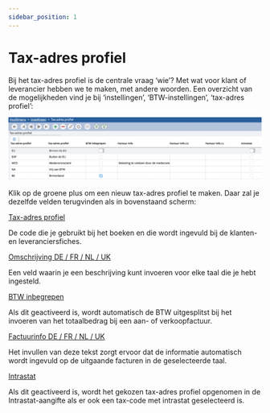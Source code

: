 ```yaml
---
sidebar_position: 1
---
```


# Tax-adres profiel 

Bij het tax-adres profiel is de centrale vraag ‘wie’? Met wat voor klant of leverancier hebben we te maken, met andere woorden. Een overzicht van de mogelijkheden vind je bij ‘instellingen’, ‘BTW-instellingen’, ‘tax-adres profiel’: 

![alt text](/img/images/image30.png)

Klik op de groene plus om een nieuw tax-adres profiel te maken. Daar zal je dezelfde velden terugvinden als in bovenstaand scherm:

<u>Tax-adres profiel</u>

De code die je gebruikt bij het boeken en die wordt ingevuld bij de klanten- en leveranciersfiches.

<u>Omschrijving DE / FR / NL / UK</u>

Een veld waarin je een beschrijving kunt invoeren voor elke taal die je hebt ingesteld.

<u>BTW inbegrepen</u>

Als dit geactiveerd is, wordt automatisch de BTW uitgesplitst bij het invoeren van het totaalbedrag bij een aan- of verkoopfactuur.

<u>Factuurinfo DE / FR / NL / UK</u>

Het invullen van deze tekst zorgt ervoor dat de informatie automatisch wordt ingevuld op de uitgaande facturen in de geselecteerde taal.

<u>Intrastat</u>

Als dit geactiveerd is, wordt het gekozen tax-adres profiel opgenomen in de Intrastat-aangifte als er ook een tax-code met intrastat geselecteerd is.

